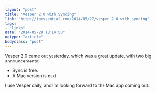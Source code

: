 ```yaml
---
layout: "post"
title: "Vesper 2.0 with Syncing"
link: "http://inessential.com/2014/05/27/vesper_2_0_with_syncing"
tags: 
- "links"
date: "2014-05-28 18:14:50"
ogtype: "article"
bodyclass: "post"
---
```


Vesper 2.0 came out yesterday, which was a great update, with two big announcements:

- Sync is free.
- A Mac version is next.

I use Vesper daily, and I’m looking forward to the Mac app coming out.